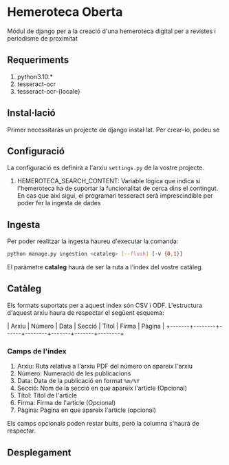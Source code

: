 # Hemeroteca Oberta

Módul de django per a la creació d'una hemeroteca digital per a revistes i periodisme
de proximitat

## Requeriments

1. python3.10.\*
2. tesseract-ocr
3. tesseract-ocr-{locale}

## Instal·lació

Primer necessitaràs un projecte de django instal·lat. Per crear-lo, podeu se

## Configuració

La configuració es definirà a l'arxiu `settings.py` de la vostre projecte.

1. HEMEROTECA_SEARCH_CONTENT: Variable lògica que indica si l'hemeroteca ha
   de suportar la funcionalitat de cerca dins el contingut. En cas que així
   sigui, el programari tesseract serà imprescindible per poder fer la ingesta
   de dades

## Ingesta

Per poder realitzar la ingesta haureu d'executar la comanda:

```sh
python manage.py ingestion <cataleg> [--flush] [-v {0,1}]
```

El paràmetre **cataleg** haurà de ser la ruta a l'index del vostre catàleg.

## Catàleg

Els formats suportats per a aquest index són CSV i ODF. L'estructura d'aquest arxiu
haura de respectar el següent esquema:

| Arxiu | Número | Data | Secció | Títol | Firma | Pàgina |
+-------+--------+------+--------+-------+-------+--------+

### Camps de l'índex

1. Arxiu: Ruta relativa a l'arxiu PDF del número on apareix l'arxiu
2. Número: Numeració de les publicacions
3. Data: Data de la publicació en format `%m/%Y`
4. Secció: Nom de la secció en que apareix l'article (Opcional)
5. Títol: Títol de l'article
6. Firma: Firma de l'article (Opcional)
7. Pàgina: Pàgina en que apareix l'article (opcional)

Els camps opcionals poden restar buits, però la columna s'haurà de respectar.

## Desplegament
